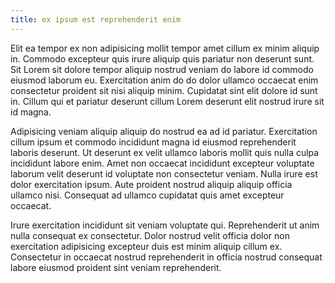 ```yaml
---
title: ex ipsum est reprehenderit enim
---
```


Elit ea tempor ex non adipisicing mollit tempor amet cillum ex minim aliquip in. Commodo excepteur quis irure aliquip quis pariatur non deserunt sunt. Sit Lorem sit dolore tempor aliquip nostrud veniam do labore id commodo eiusmod laborum eu. Exercitation anim do do dolor ullamco occaecat enim consectetur proident sit nisi aliquip minim. Cupidatat sint elit dolore id sunt in. Cillum qui et pariatur deserunt cillum Lorem deserunt elit nostrud irure sit id magna.

Adipisicing veniam aliquip aliquip do nostrud ea ad id pariatur. Exercitation cillum ipsum et commodo incididunt magna id eiusmod reprehenderit laboris deserunt. Ut deserunt ex velit ullamco laboris mollit quis nulla culpa incididunt labore enim. Amet non occaecat incididunt excepteur voluptate laborum velit deserunt id voluptate non consectetur veniam. Nulla irure est dolor exercitation ipsum. Aute proident nostrud aliquip aliquip officia ullamco nisi. Consequat ad ullamco cupidatat quis amet excepteur occaecat.

Irure exercitation incididunt sit veniam voluptate qui. Reprehenderit ut anim nulla consequat ex consectetur. Dolor nostrud velit officia dolor non exercitation adipisicing excepteur duis est minim aliquip cillum ex. Consectetur in occaecat nostrud reprehenderit in officia nostrud consequat labore eiusmod proident sint veniam reprehenderit.